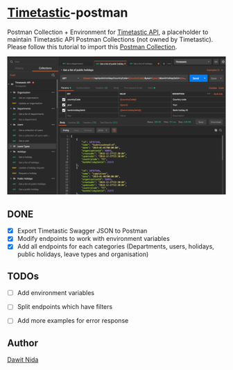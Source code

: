 # [Timetastic][timetastic]-postman
Postman Collection + Environment for [Timetastic API][timetastic-api], a placeholder to maintain Timetastic API Postman 
Collections (not owned by Timetastic).
Please follow this tutorial to import this [Postman Collection][pm-collection].

![Timetastic](media/timetastic-api-postman-collection.png)

## DONE
- [x] Export Timetastic Swagger JSON to Postman
- [x] Modify endpoints to work with environment variables
- [x] Add all endpoints for each categories (Departments, users, holidays, public holidays, leave types and organisation)

## TODOs
- [ ] Add environment variables
- [ ] Split endpoints which have filters
- [ ] Add more examples for error response


## Author
[Dawit Nida](https://github.com/dawitnida)


[timetastic]: <https://app.timetastic.co.uk>
[timetastic-api]: <https://app.timetastic.co.uk/apidocs>
[pm-collection]: <https://www.getpostman.com/docs/collections>
